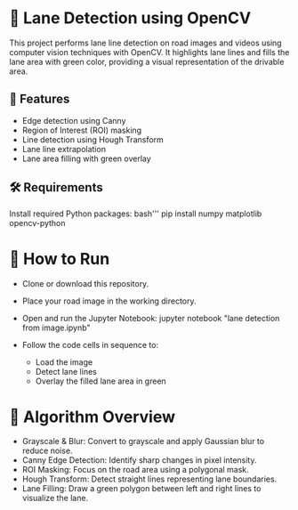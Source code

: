 # 🚗 Lane Detection using OpenCV
This project performs lane line detection on road images and videos using computer vision techniques with OpenCV. 
It highlights lane lines and fills the lane area with green color, providing a visual representation of the drivable area.


## 📌 Features

- Edge detection using Canny
- Region of Interest (ROI) masking
- Line detection using Hough Transform
- Lane line extrapolation
- Lane area filling with green overlay


## 🛠️ Requirements

Install required Python packages:
bash''' pip install numpy matplotlib opencv-python

# 🚀 How to Run
- Clone or download this repository.
- Place your road image in the working directory.
- Open and run the Jupyter Notebook:
jupyter notebook "lane detection from image.ipynb"

- Follow the code cells in sequence to:
  - Load the image
  - Detect lane lines
  - Overlay the filled lane area in green

# 🧠 Algorithm Overview

- Grayscale & Blur: Convert to grayscale and apply Gaussian blur to reduce noise.
- Canny Edge Detection: Identify sharp changes in pixel intensity.
- ROI Masking: Focus on the road area using a polygonal mask.
- Hough Transform: Detect straight lines representing lane boundaries.
- Lane Filling: Draw a green polygon between left and right lines to visualize the lane.


  
